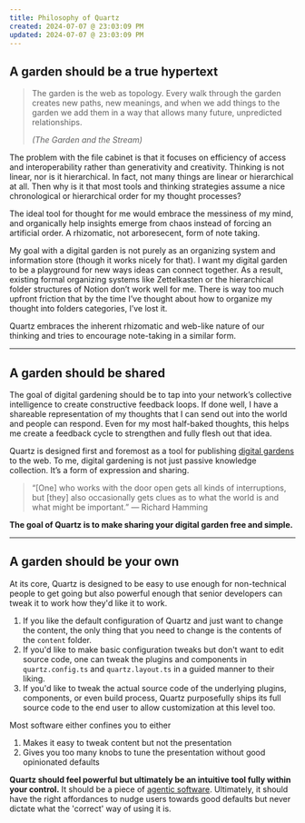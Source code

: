 ```yaml
---
title: Philosophy of Quartz
created: 2024-07-07 @ 23:03:09 PM
updated: 2024-07-07 @ 23:03:09 PM
---
```


## A garden should be a true hypertext

> The garden is the web as topology. Every walk through the garden creates new paths, new meanings, and when we add things to the garden we add them in a way that allows many future, unpredicted relationships.
>
> _(The Garden and the Stream)_

The problem with the file cabinet is that it focuses on efficiency of access and interoperability rather than generativity and creativity. Thinking is not linear, nor is it hierarchical. In fact, not many things are linear or hierarchical at all. Then why is it that most tools and thinking strategies assume a nice chronological or hierarchical order for my thought processes?

The ideal tool for thought for me would embrace the messiness of my mind, and organically help insights emerge from chaos instead of forcing an artificial order. A rhizomatic, not arboresecent, form of note taking.

My goal with a digital garden is not purely as an organizing system and information store (though it works nicely for that). I want my digital garden to be a playground for new ways ideas can connect together. As a result, existing formal organizing systems like Zettelkasten or the hierarchical folder structures of Notion don’t work well for me. There is way too much upfront friction that by the time I’ve thought about how to organize my thought into folders categories, I’ve lost it.

Quartz embraces the inherent rhizomatic and web-like nature of our thinking and tries to encourage note-taking in a similar form.

---

## A garden should be shared

The goal of digital gardening should be to tap into your network’s collective intelligence to create constructive feedback loops. If done well, I have a shareable representation of my thoughts that I can send out into the world and people can respond. Even for my most half-baked thoughts, this helps me create a feedback cycle to strengthen and fully flesh out that idea.

Quartz is designed first and foremost as a tool for publishing [digital gardens](https://jzhao.xyz/posts/networked-thought) to the web. To me, digital gardening is not just passive knowledge collection. It’s a form of expression and sharing.

> “[One] who works with the door open gets all kinds of interruptions, but [they] also occasionally gets clues as to what the world is and what might be important.”
> — Richard Hamming

**The goal of Quartz is to make sharing your digital garden free and simple.**

---

## A garden should be your own

At its core, Quartz is designed to be easy to use enough for non-technical people to get going but also powerful enough that senior developers can tweak it to work how they'd like it to work.

1. If you like the default configuration of Quartz and just want to change the content, the only thing that you need to change is the contents of the `content` folder.
2. If you'd like to make basic configuration tweaks but don't want to edit source code, one can tweak the plugins and components in `quartz.config.ts` and `quartz.layout.ts` in a guided manner to their liking.
3. If you'd like to tweak the actual source code of the underlying plugins, components, or even build process, Quartz purposefully ships its full source code to the end user to allow customization at this level too.

Most software either confines you to either

1. Makes it easy to tweak content but not the presentation
2. Gives you too many knobs to tune the presentation without good opinionated defaults

**Quartz should feel powerful but ultimately be an intuitive tool fully within your control.** It should be a piece of [agentic software](https://jzhao.xyz/posts/agentic-computing). Ultimately, it should have the right affordances to nudge users towards good defaults but never dictate what the 'correct' way of using it is.
